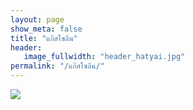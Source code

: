 ```yaml
---
layout: page
show_meta: false
title: "แก๊สโซลีน"
header:
   image_fullwidth: "header_hatyai.jpg"
permalink: "/แก๊สโซลีน/"
---
```

<img class="t20" src="{{ site.url }}/images/แก๊สโซลีน.jpg">
